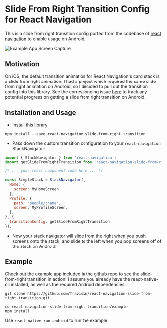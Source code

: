 # Slide From Right Transition Config for React Navigation

This is a slide from right transition config ported from the codebase of [react navigation](https://github.com/react-community/react-navigation/) to enable usage on Android.

![Example App Screen Capture](https://raw.githubusercontent.com/traviskn/react-navigation-slide-from-right-transition/master/static/react-navigation-slide-from-right.gif)

## Motivation
On iOS, the default transition animation for React Navigation's card stack is a slide from right animation.
I had a project which required the same slide from right animation on Android, so I decided to pull out the
transition config into this library.  See the corresponding issue [here](https://github.com/react-community/react-navigation/issues/705) to track any potential progress on getting a slide from right transition on Android.

## Installation and Usage

- Install this library

`npm install --save react-navigation-slide-from-right-transition`

- Pass down the custom transition configuration to your `react-navigation` StackNavigator:

```javascript
import { StackNavigator } from 'react-navigation';
import getSlideFromRightTransition from 'react-navigation-slide-from-right-transition';

/* ... your react component code here ... */

const SimpleStack = StackNavigator({
  Home: {
    screen: MyHomeScreen
  },
  Profile: {
    path: 'people/:name',
    screen: MyProfileScreen,
  },
}, {
  transitionConfig: getSlideFromRightTransition
});
```

- Now your stack navigator will slide from the right when you push screens onto the stack, and slide to the left when you pop screens off of the stack on Android!

## Example

Check out the example app included in the github repo to see the slide-from-right transition in action!
I assume you already have the react-native-cli installed, as well as the required Android dependencies.

```
git clone https://github.com/Traviskn/react-navigation-slide-from-right-transition.git

cd react-navigation-slide-from-right-transition/example
npm install
```

Use `react-native run-android` to run the example.
